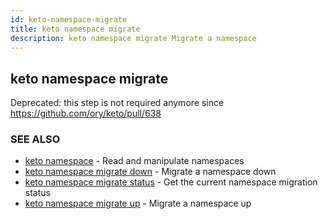 ```yaml
---
id: keto-namespace-migrate
title: keto namespace migrate
description: keto namespace migrate Migrate a namespace
---
```


## keto namespace migrate

Deprecated: this step is not required anymore since https://github.com/ory/keto/pull/638

### SEE ALSO

- [keto namespace](keto-namespace) - Read and manipulate namespaces
- [keto namespace migrate down](keto-namespace-migrate-down) - Migrate a
  namespace down
- [keto namespace migrate status](keto-namespace-migrate-status) - Get the
  current namespace migration status
- [keto namespace migrate up](keto-namespace-migrate-up) - Migrate a namespace
  up
